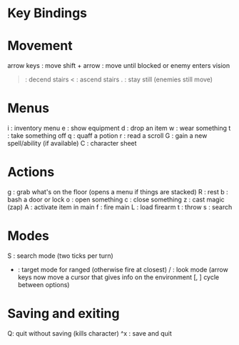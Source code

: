 Key Bindings
============

# Movement
arrow keys : move
shift + arrow : move until blocked or enemy enters vision
> : decend stairs
< : ascend stairs
. : stay still (enemies still move)

# Menus
i : inventory menu
e : show equipment
d : drop an item
w : wear something
t : take something off
q : quaff a potion
r : read a scroll
G : gain a new spell/ability (if available)
C : character sheet

# Actions
g : grab what's on the floor (opens a menu if things are stacked)
R : rest
b : bash a door or lock
o : open something
c : close something
z : cast magic (zap)
A : activate item in main
f : fire main
L : load firearm
t : throw
s : search

# Modes
S : search mode (two ticks per turn)
* : target mode for ranged (otherwise fire at closest)
/ : look mode (arrow keys now move a cursor that gives info on the environment
  [, ] cycle between options)

# Saving and exiting
Q: quit without saving (kills character)
^x : save and quit
